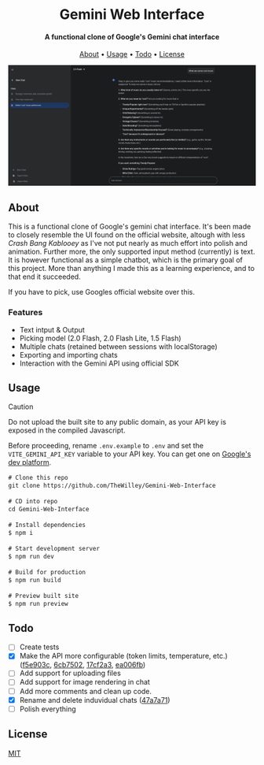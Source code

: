 <h1 align="center">
  Gemini Web Interface
</h1>

<h4 align="center">A functional clone of Google's Gemini chat interface</h4>

<p align="center">
  <a href="#about">About</a> •
  <a href="#usage">Usage</a> •
  <a href="#todo">Todo</a> •
  <a href="#license">License</a>
</p>
  <img src=screenshot.png>

## About

This is a functional clone of Google's gemini chat interface. It's been made to closely resemble the UI found on the official website, altough with less _Crash Bang Kablooey_ as I've not put nearly as much effort into polish and animation. Further more, the only supported input method (currently) is text. It is however functional as a simple chatbot, which is the primary goal of this project. More than anything I made this as a learning experience, and to that end it succeeded.

If you have to pick, use Googles official website over this.

### Features

- Text intput & Output
- Picking model (2.0 Flash, 2.0 Flash Lite, 1.5 Flash)
- Multiple chats (retained between sessions with localStorage)
- Exporting and importing chats
- Interaction with the Gemini API using official SDK

## Usage

> [!CAUTION]
> Do not upload the built site to any public domain, as your API key is exposed in the compiled Javascript.

Before proceeding, rename `.env.example` to `.env` and set the `VITE_GEMINI_API_KEY` variable to your API key. You can get one on [Google's dev platform](https://ai.google.dev/gemini-api/docs/api-key).

```
# Clone this repo
git clone https://github.com/TheWilley/Gemini-Web-Interface

# CD into repo
cd Gemini-Web-Interface

# Install dependencies
$ npm i

# Start development server
$ npm run dev

# Build for production
$ npm run build

# Preview built site
$ npm run preview
```

## Todo

- [ ] Create tests
- [x] Make the API more configurable (token limits, temperature, etc.) ([f5e903c](https://github.com/TheWilley/Gemini-Web-Interface/commit/f5e903c5fb0c0d2c82d1d10cfcb590e60b19653f), [6cb7502](https://github.com/TheWilley/Gemini-Web-Interface/commit/6cb7502399e274664fbbf49e833a78eb37a30a2a), [17cf2a3](https://github.com/TheWilley/Gemini-Web-Interface/commit/17cf2a307825a3459fb24627876d5d360a322aea), [ea006fb](https://github.com/TheWilley/Gemini-Web-Interface/commit/ea006fb274d4a381f5b734e629f9bbc08d3e55fa))
- [ ] Add support for uploading files
- [ ] Add support for image rendering in chat
- [ ] Add more comments and clean up code.
- [x] Rename and delete induvidual chats ([47a7a71](https://github.com/TheWilley/Gemini-Web-Interface/commit/47a7a712e32153193cda0b7f6192146c9b717c6c))
- [ ] Polish everything

## License

[MIT](./LICENSE)
